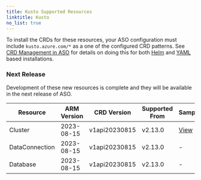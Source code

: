 ```yaml
---
title: Kusto Supported Resources
linktitle: Kusto
no_list: true
---
```

To install the CRDs for these resources, your ASO configuration must include `kusto.azure.com/*` as a one of the configured CRD patterns. See [CRD Management in ASO](https://azure.github.io/azure-service-operator/guide/crd-management/) for details on doing this for both [Helm](https://azure.github.io/azure-service-operator/guide/crd-management/#helm) and [YAML](https://azure.github.io/azure-service-operator/guide/crd-management/#yaml) based installations.

### Next Release

Development of these new resources is complete and they will be available in the next release of ASO.

| Resource       | ARM Version | CRD Version   | Supported From | Sample                                                                                                                      |
|----------------|-------------|---------------|----------------|-----------------------------------------------------------------------------------------------------------------------------|
| Cluster        | 2023-08-15  | v1api20230815 | v2.13.0        | [View](https://github.com/Azure/azure-service-operator/tree/main/v2/samples/kusto/v1api20230815/v1api20230815_cluster.yaml) |
| DataConnection | 2023-08-15  | v1api20230815 | v2.13.0        | -                                                                                                                           |
| Database       | 2023-08-15  | v1api20230815 | v2.13.0        | -                                                                                                                           |


